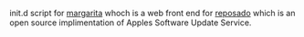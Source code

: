 init.d script for [margarita](https://github.com/jessepeterson/margarita) whoch is a web front end for [reposado](https://github.com/wdas/reposado) which is an open source implimentation of Apples Software Update Service.